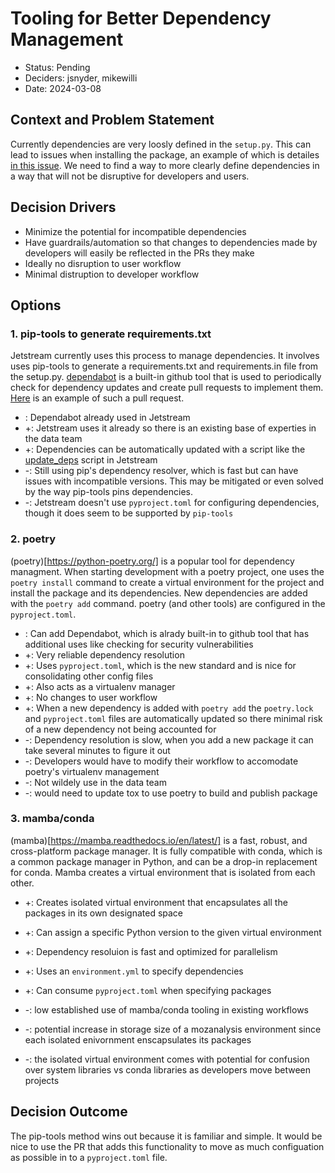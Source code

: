 # Tooling for Better Dependency Management

* Status: Pending
* Deciders: jsnyder, mikewilli
* Date: 2024-03-08


## Context and Problem Statement
Currently dependencies are very loosly defined in the `setup.py`. This can lead to issues when installing the package, an example of which is detailes [in this issue](https://github.com/mozilla/mozanalysis/issues/202).  We need to find a way to more clearly define dependencies in a way that will not be disruptive for developers and users.

## Decision Drivers
- Minimize the potential for incompatible dependencies
- Have guardrails/automation so that changes to dependencies made by developers will easily be reflected in the PRs they make
- Ideally no disruption to user workflow
- Minimal distruption to developer workflow

## Options

### 1. pip-tools to generate requirements.txt
Jetstream currently uses this process to manage dependencies.  It involves uses pip-tools to generate a requirements.txt and requirements.in file from the setup.py. [dependabot](https://github.blog/2020-06-01-keep-all-your-packages-up-to-date-with-dependabot/) is a built-in github tool that is used to periodically check for dependency updates and create pull requests to implement them.  [Here](https://github.com/mozilla/jetstream/pull/2017) is an example of such a pull request.

* : Dependabot already used in Jetstream
* +: Jetstream uses it already so there is an existing base of experties in the data team
* +: Dependencies can be automatically updated with a script like the [update_deps](https://github.com/mozilla/jetstream/blob/main/script/update_deps) script in Jetstream
* -: Still using pip's dependency resolver, which is fast but can have issues with incompatible versions.  This may be mitigated or even solved by the way pip-tools pins dependencies.
* -: Jetstream doesn't use `pyproject.toml` for configuring dependencies, though it does seem to be supported by `pip-tools`

### 2. poetry
(poetry)[https://python-poetry.org/] is a popular tool for dependency managment.  When starting development with a poetry project, one uses the `poetry install` command to create a virtual environment for the project and install the package and its dependencies.  New dependencies are added with the `poetry add` command.  poetry (and other tools) are configured in the `pyproject.toml`.

* : Can add Dependabot, which is alrady built-in to github tool that has additional uses like checking for security vulnerabilities
* +: Very reliable dependency resolution
* +: Uses `pyproject.toml`, which is the new standard and is nice for consolidating other config files
* +: Also acts as a virtualenv manager
* +: No changes to user workflow
* +: When a new dependency is added with `poetry add` the `poetry.lock` and `pyproject.toml` files are automatically updated so there minimal risk of a new dependency not being accounted for
* -: Dependency resolution is slow, when you add a new package it can take several minutes to figure it out
* -: Developers would have to modify their workflow to accomodate poetry's virtualenv management
* -: Not wildely use in the data team
* -: would need to update tox to use poetry to build and publish package

### 3. mamba/conda
(mamba)[https://mamba.readthedocs.io/en/latest/] is a fast, robust, and cross-platform package manager. It is fully compatible with conda, which is a common package manager in Python, and can be a drop-in replacement for conda. Mamba creates a virtual environment that is isolated from each other.

* +: Creates isolated virtual environment that encapsulates all the packages in its own designated space
* +: Can assign a specific Python version to the given virtual environment
* +: Dependency resoluion is fast and optimized for parallelism
* +: Uses an `environment.yml` to specify dependencies
* +: Can consume `pyproject.toml` when specifying packages

* -: low established use of mamba/conda tooling in existing workflows
* -: potential increase in storage size of a mozanalysis environment since each isolated enivornment enscapsulates its packages
* -: the isolated virtual environment comes with potential for confusion over system libraries vs conda libraries as developers move between projects


## Decision Outcome

The pip-tools method wins out because it is familiar and simple.  It would be nice to use the PR that adds this functionality to move as much configuation as possible in to a `pyproject.toml` file.
